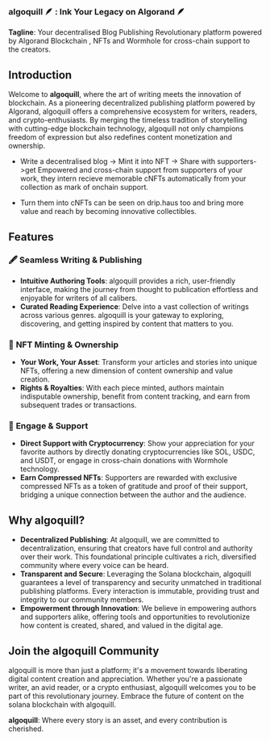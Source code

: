 ### algoquill 🪶 : Ink Your Legacy on Algorand 🪶

**Tagline**: Your decentralised Blog Publishing Revolutionary platform powered by Algorand Blockchain , NFTs and Wormhole for cross-chain support to the creators.

## Introduction

Welcome to **algoquill**, where the art of writing meets the innovation of blockchain. As a pioneering decentralized publishing platform powered by Algorand, algoquill offers a comprehensive ecosystem for writers, readers, and crypto-enthusiasts. By merging the timeless tradition of storytelling with cutting-edge blockchain technology, algoquill not only champions freedom of expression but also redefines content monetization and ownership.

- Write a decentralised blog -> Mint it into NFT  -> Share with supporters->get Empowered and cross-chain support from supporters of your work, they intern recieve memorable cNFTs automatically from your collection as mark of onchain support.

- Turn them into cNFTs can be seen on drip.haus too and bring more value and reach by becoming innovative collectibles.

## Features

### 🖋 **Seamless Writing & Publishing**

- **Intuitive Authoring Tools**: algoquill provides a rich, user-friendly interface, making the journey from thought to publication effortless and enjoyable for writers of all calibers.
- **Curated Reading Experience**: Delve into a vast collection of writings across various genres. algoquill is your gateway to exploring, discovering, and getting inspired by content that matters to you.

### 🎨 **NFT Minting & Ownership**

- **Your Work, Your Asset**: Transform your articles and stories into unique NFTs, offering a new dimension of content ownership and value creation.
- **Rights & Royalties**: With each piece minted, authors maintain indisputable ownership, benefit from content tracking, and earn from subsequent trades or transactions.

### 💫 **Engage & Support**

- **Direct Support with Cryptocurrency**: Show your appreciation for your favorite authors by directly donating cryptocurrencies like SOL, USDC, and USDT, or engage in cross-chain donations with Wormhole technology.
- **Earn Compressed NFTs**: Supporters are rewarded with exclusive compressed NFTs as a token of gratitude and proof of their support, bridging a unique connection between the author and the audience.

## Why algoquill?

- **Decentralized Publishing**: At algoquill, we are committed to decentralization, ensuring that creators have full control and authority over their work. This foundational principle cultivates a rich, diversified community where every voice can be heard.
- **Transparent and Secure**: Leveraging the Solana blockchain, algoquill guarantees a level of transparency and security unmatched in traditional publishing platforms. Every interaction is immutable, providing trust and integrity to our community members.
- **Empowerment through Innovation**: We believe in empowering authors and supporters alike, offering tools and opportunities to revolutionize how content is created, shared, and valued in the digital age.

## Join the algoquill Community

algoquill is more than just a platform; it's a movement towards liberating digital content creation and appreciation. Whether you're a passionate writer, an avid reader, or a crypto enthusiast, algoquill welcomes you to be part of this revolutionary journey. Embrace the future of content on the solana blockchain with algoquill.

**algoquill**: Where every story is an asset, and every contribution is cherished.
